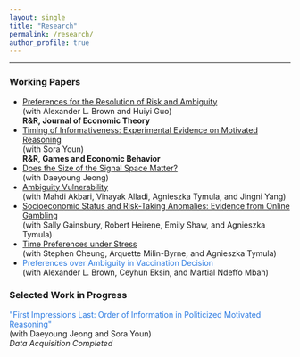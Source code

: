 ```yaml
---
layout: single
title: "Research"
permalink: /research/
author_profile: true
---
```


---

### Working Papers
<ul style="margin-top:0.25rem;">
    <li>
  <a href="https://papers.ssrn.com/sol3/papers.cfm?abstract_id=4092231">
    Preferences for the Resolution of Risk and Ambiguity
  </a><br>
  (with Alexander L. Brown and Huiyi Guo)<br>
  <strong>R&amp;R, Journal of Economic Theory</strong>
</li>

<li>
  <a href="https://papers.ssrn.com/sol3/papers.cfm?abstract_id=5043225">
    Timing of Informativeness: Experimental Evidence on Motivated Reasoning
  </a><br>
  (with Sora Youn)<br>
  <strong>R&amp;R, Games and Economic Behavior</strong>
</li>


   <li>
    <a href="https://hyundamje.github.io/papers/Signal_Space.pdf">
      Does the Size of the Signal Space Matter?
    </a><br>
    (with Daeyoung Jeong)
  </li>

  <li>
    <a href="https://papers.ssrn.com/sol3/papers.cfm?abstract_id=4655454">
      Ambiguity Vulnerability
    </a><br>
    (with Mahdi Akbari, Vinayak Alladi, Agnieszka Tymula, and Jingni Yang)
  </li>

  <li>
    <a href="https://hyundamje.github.io/papers/SES_on_gambling.pdf">
      Socioeconomic Status and Risk-Taking Anomalies: Evidence from Online Gambling
    </a><br>
    (with Sally Gainsbury, Robert Heirene, Emily Shaw, and Agnieszka Tymula)
  </li>

  <li>
    <a href="https://hyundamje.github.io/papers/Stress.pdf">
      Time Preferences under Stress
    </a><br>
    (with Stephen Cheung, Arquette Milin-Byrne, and Agnieszka Tymula)
  </li>

  <li>
    <span style="color:#2a7ae2;">
      Preferences over Ambiguity in Vaccination Decision
    </span><br>
    (with Alexander L. Brown, Ceyhun Eksin, and Martial Ndeffo Mbah)
  </li>
  
</ul>


### Selected Work in Progress
  
  <span style="color: #2a7ae2;">"First Impressions Last: Order of Information in Politicized Motivated Reasoning"</span>      
  (with Daeyoung Jeong and Sora Youn)   
  _Data Acquisition Completed_

